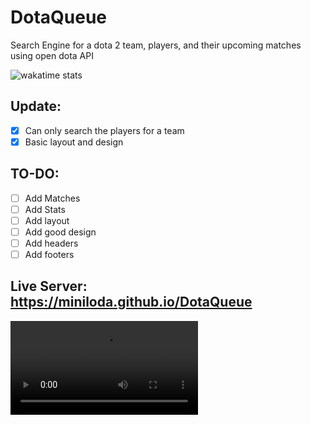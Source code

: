 # DotaQueue
Search Engine for a dota 2 team, players, and their upcoming matches using open dota API

![wakatime stats](https://wakatime.com/badge/user/f5331c0b-eb4e-443c-b006-aaadd1d3f780/project/45d3fcf5-7121-4860-ac3b-68f51bf47ff2.svg)
## Update:
- [x] Can only search the players for a team
- [x] Basic layout and design
## TO-DO:
- [ ] Add Matches
- [ ] Add Stats
- [ ] Add layout
- [ ] Add good design
- [ ] Add headers
- [ ] Add footers
## Live Server: https://miniloda.github.io/DotaQueue

![video demo](video.webm)